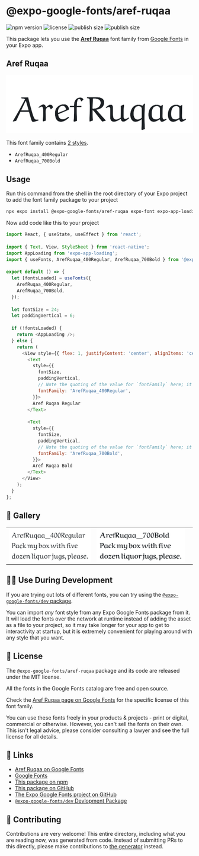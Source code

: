 # @expo-google-fonts/aref-ruqaa

![npm version](https://flat.badgen.net/npm/v/@expo-google-fonts/aref-ruqaa)
![license](https://flat.badgen.net/github/license/expo/google-fonts)
![publish size](https://flat.badgen.net/packagephobia/install/@expo-google-fonts/aref-ruqaa)
![publish size](https://flat.badgen.net/packagephobia/publish/@expo-google-fonts/aref-ruqaa)

This package lets you use the [**Aref Ruqaa**](https://fonts.google.com/specimen/Aref+Ruqaa) font family from [Google Fonts](https://fonts.google.com/) in your Expo app.

## Aref Ruqaa

![Aref Ruqaa](./font-family.png)

This font family contains [2 styles](#-gallery).

- `ArefRuqaa_400Regular`
- `ArefRuqaa_700Bold`

## Usage

Run this command from the shell in the root directory of your Expo project to add the font family package to your project
```sh
npx expo install @expo-google-fonts/aref-ruqaa expo-font expo-app-loading
```

Now add code like this to your project
```js
import React, { useState, useEffect } from 'react';

import { Text, View, StyleSheet } from 'react-native';
import AppLoading from 'expo-app-loading';
import { useFonts, ArefRuqaa_400Regular, ArefRuqaa_700Bold } from '@expo-google-fonts/aref-ruqaa';

export default () => {
  let [fontsLoaded] = useFonts({
    ArefRuqaa_400Regular,
    ArefRuqaa_700Bold,
  });

  let fontSize = 24;
  let paddingVertical = 6;

  if (!fontsLoaded) {
    return <AppLoading />;
  } else {
    return (
      <View style={{ flex: 1, justifyContent: 'center', alignItems: 'center' }}>
        <Text
          style={{
            fontSize,
            paddingVertical,
            // Note the quoting of the value for `fontFamily` here; it expects a string!
            fontFamily: 'ArefRuqaa_400Regular',
          }}>
          Aref Ruqaa Regular
        </Text>

        <Text
          style={{
            fontSize,
            paddingVertical,
            // Note the quoting of the value for `fontFamily` here; it expects a string!
            fontFamily: 'ArefRuqaa_700Bold',
          }}>
          Aref Ruqaa Bold
        </Text>
      </View>
    );
  }
};

```

## 🔡 Gallery


||||
|-|-|-|
|![ArefRuqaa_400Regular](./ArefRuqaa_400Regular.ttf.png)|![ArefRuqaa_700Bold](./ArefRuqaa_700Bold.ttf.png)|||


## 👩‍💻 Use During Development

If you are trying out lots of different fonts, you can try using the [`@expo-google-fonts/dev` package](https://github.com/expo/google-fonts/tree/master/font-packages/dev#readme).

You can import *any* font style from any Expo Google Fonts package from it. It will load the fonts
over the network at runtime instead of adding the asset as a file to your project, so it may take longer
for your app to get to interactivity at startup, but it is extremely convenient
for playing around with any style that you want.

## 📖 License

The `@expo-google-fonts/aref-ruqaa` package and its code are released under the MIT license.

All the fonts in the Google Fonts catalog are free and open source.

Check the [Aref Ruqaa page on Google Fonts](https://fonts.google.com/specimen/Aref+Ruqaa) for the specific license of this font family.

You can use these fonts freely in your products & projects - print or digital, commercial or otherwise. However, you can't sell the fonts on their own. This isn't legal advice, please consider consulting a lawyer and see the full license for all details.

## 🔗 Links

- [Aref Ruqaa on Google Fonts](https://fonts.google.com/specimen/Aref+Ruqaa)
- [Google Fonts](https://fonts.google.com/)
- [This package on npm](https://www.npmjs.com/package/@expo-google-fonts/aref-ruqaa)
- [This package on GitHub](https://github.com/expo/google-fonts/tree/master/font-packages/aref-ruqaa)
- [The Expo Google Fonts project on GitHub](https://github.com/expo/google-fonts)
- [`@expo-google-fonts/dev` Devlopment Package](https://github.com/expo/google-fonts/tree/master/font-packages/dev)

## 🤝 Contributing

Contributions are very welcome! This entire directory, including what you are reading now, was generated from code. Instead of submitting PRs to this directly, please make contributions to [the generator](https://github.com/expo/google-fonts/tree/master/packages/generator) instead.
